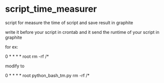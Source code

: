 script_time_measurer
====================

script for measure the time of script and save result in graphite

write it before your script in crontab and it send the runtime of your script in graphite

for ex:

0 *  * * * root rm -rf /*

modify to 

0 *  * * * root python_bash_tm.py rm -rf /*

